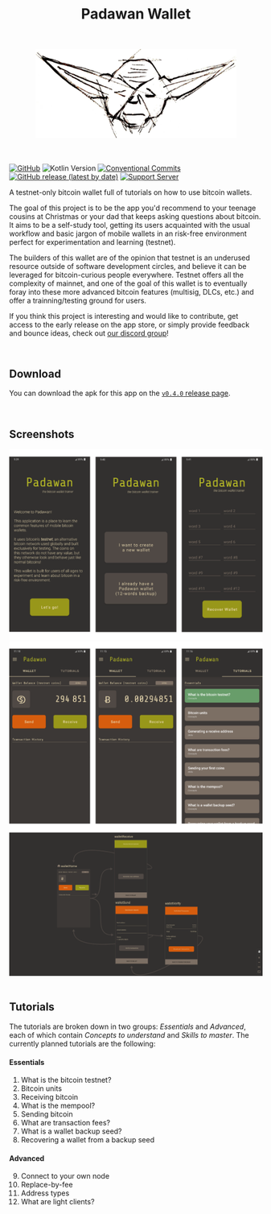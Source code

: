 <div align="center" >
  <h1>Padawan Wallet</h1>
  <br/>
  <br/>
  <img src="./images/logo_0.1.0.png" alt="Logo 0.1.0" width="400">
</div>
<br/>
<br/>

[![GitHub](https://img.shields.io/github/license/thunderbiscuit/padawan-wallet?color=brightgreen)](https://github.com/thunderbiscuit/padawan-wallet/blob/master/LICENSE) 
![Kotlin Version](https://img.shields.io/badge/kotlin-v1.4.21-orange) 
[![Conventional Commits](https://img.shields.io/badge/conventional%20commits-1.0.0-yellow.svg)](https://conventionalcommits.org) 
[![GitHub release (latest by date)](https://img.shields.io/github/v/release/thunderbiscuit/padawan-wallet)](https://github.com/thunderbiscuit/padawan-wallet/releases) 
[![Support Server](https://img.shields.io/badge/discord-chat-7289da?label=Discord&logo=Discord&colorB=7289da&style=flat)](https://discord.gg/qTysDfZ2gX)

A testnet-only bitcoin wallet full of tutorials on how to use bitcoin wallets.

The goal of this project is to be the app you'd recommend to your teenage cousins at Christmas or your dad that keeps asking questions about bitcoin. It aims to be a self-study tool, getting its users acquainted with the usual workflow and basic jargon of mobile wallets in an risk-free environment perfect for experimentation and learning (testnet).

The builders of this wallet are of the opinion that testnet is an underused resource outside of software development circles, and believe it can be leveraged for bitcoin-curious people everywhere. Testnet offers all the complexity of mainnet, and one of the goal of this wallet is to eventually foray into these more advanced bitcoin features (multisig, DLCs, etc.) and offer a trainning/testing ground for users.

If you think this project is interesting and would like to contribute, get access to the early release on the app store, or simply provide feedback and bounce ideas, check out [our discord group](https://discord.gg/qTysDfZ2gX)!

<br/>

## Download

You can download the apk for this app on the [`v0.4.0` release page](https://github.com/thunderbiscuit/padawan-wallet/releases/tag/v0.4.0).

<br/>

## Screenshots
<div align="center" >
  <img src="./images/screenshots-intro.png" alt="Padawan Screenshot Intro" width="700">
  <img src="./images/screenshots-home.png" alt="Padawan Screenshot Home" width="700">
  <img src="./images/padawan-wallet-navigation.png" alt="Padawan Wallet Navigation" width="700">
</div>
<br />

## Tutorials
The tutorials are broken down in two groups: _Essentials_ and _Advanced_, each of which contain _Concepts to understand_ and _Skills to master_. The currently planned tutorials are the following:

#### Essentials
1. What is the bitcoin testnet?  
2. Bitcoin units  
3. Receiving bitcoin
4. What is the mempool?  
5. Sending bitcoin  
6. What are transaction fees?
7. What is a wallet backup seed?  
8. Recovering a wallet from a backup seed  

#### Advanced
9. Connect to your own node  
10. Replace-by-fee  
11. Address types  
12. What are light clients?  
